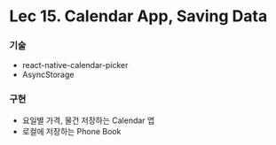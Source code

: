 # Lec 15. Calendar App, Saving Data

### 기술

- react-native-calendar-picker
- AsyncStorage

### 구현

- 요일별 가격, 물건 저장하는 Calendar 앱
- 로컬에 저장하는 Phone Book
